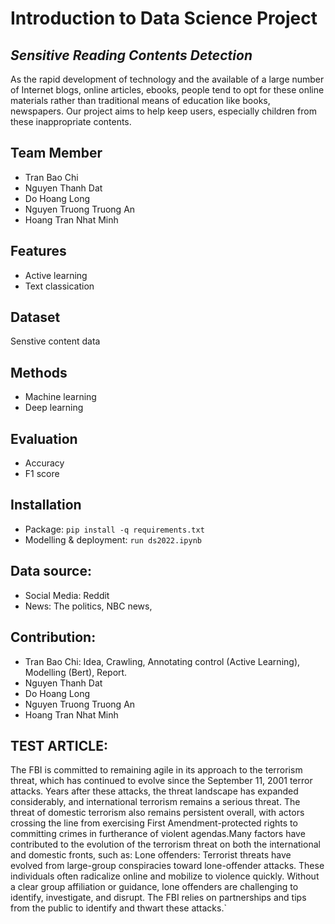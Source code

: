 # Introduction to Data Science Project
## _Sensitive Reading Contents Detection_



As the rapid development of technology and the available of a large number of Internet blogs, online articles, ebooks, people tend to opt for these online materials rather than traditional means of education like books, newspapers. Our project aims to help keep users, especially children from these inappropriate contents.
## Team Member 
- Tran Bao Chi
- Nguyen Thanh Dat
- Do Hoang Long
- Nguyen Truong Truong An
- Hoang Tran Nhat Minh

## Features
- Active learning
- Text classication
## Dataset
Senstive content data 

## Methods
- Machine learning
- Deep learning

## Evaluation
- Accuracy
- F1 score

## Installation
- Package:
`pip install -q requirements.txt`
- Modelling & deployment:
`run ds2022.ipynb` 
## Data source:
- Social Media: Reddit
- News: The politics, NBC news, 

## Contribution:
- Tran Bao Chi: Idea, Crawling, Annotating control (Active Learning), Modelling (Bert), Report.     
- Nguyen Thanh Dat
- Do Hoang Long
- Nguyen Truong Truong An
- Hoang Tran Nhat Minh

## TEST ARTICLE:
The FBI is committed to remaining agile in its approach to the terrorism threat, which has continued to evolve since the September 11, 2001 terror attacks. Years after these attacks, the threat landscape has expanded considerably, and international terrorism remains a serious threat. The threat of domestic terrorism also remains persistent overall, with actors crossing the line from exercising First Amendment-protected rights to committing crimes in furtherance of violent agendas.Many factors have contributed to the evolution of the terrorism threat on both the international and domestic fronts, such as: Lone offenders: Terrorist threats have evolved from large-group conspiracies toward lone-offender attacks. These individuals often radicalize online and mobilize to violence quickly. Without a clear group affiliation or guidance, lone offenders are challenging to identify, investigate, and disrupt. The FBI relies on partnerships and tips from the public to identify and thwart these attacks.`



